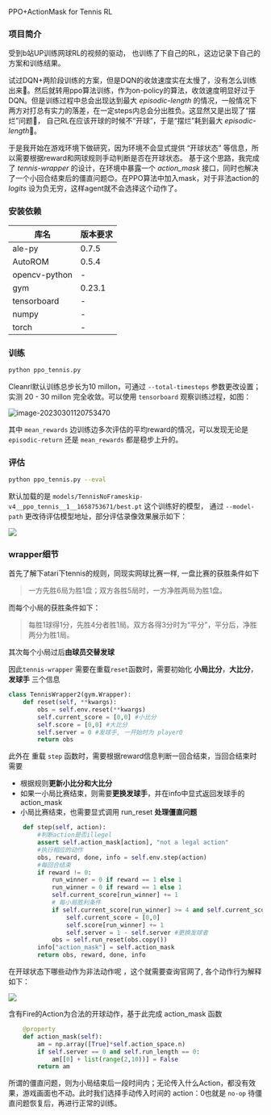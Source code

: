 PPO+ActionMask for Tennis RL

### 项目简介

受到b站UP训练网球RL的视频的驱动， 也训练了下自己的RL，这边记录下自己的方案和训练结果。

试过DQN+两阶段训练的方案，但是DQN的收敛速度实在太慢了，没有怎么训练出来🙁。然后就转用ppo算法训练，作为on-policy的算法，收敛速度明显好过于DQN。但是训练过程中总会出现达到最大 *episodic-length* 的情况，一般情况下两方对打总有实力的落差，在一定steps内总会分出胜负。这显然又是出现了“摆烂”问题🤔， 自己RL在应该开球的时候不“开球”，于是“摆烂”耗到最大 *episodic-length*🤣。

于是我开始在游戏环境下做研究，因为环境不会显式提供 “开球状态” 等信息，所以需要根据reward和网球规则手动判断是否在开球状态。 基于这个思路，我完成了 *tennis-wrapper* 的设计，在环境中暴露一个 *action_mask* 接口，同时也解决了一个小回合结束后的僵直问题😊。在PPO算法中加入mask，对于非法action的 *logits* 设为负无穷，这样agent就不会选择这个动作了。

### 安装依赖

| 库名          | 版本要求 |
| ------------- | -------- |
| ale-py        | 0.7.5    |
| AutoROM       | 0.5.4    |
| opencv-python | -        |
| gym           | 0.23.1   |
| tensorboard   | -        |
| numpy         | -        |
| torch         | -        |

### 训练

```bash
python ppo_tennis.py
```

Cleanrl默认训练总步长为10 millon，可通过 `--total-timesteps` 参数更改设置；实测 20 - 30 millon 完全收敛。可以使用 `tensorboard` 观察训练过程，如图：

![image-20230301120753470](https://cdn.jsdelivr.net/gh/QYHcrossover/blog-imgbed/blogimgimage-20230301120753470.png)

其中 `mean_rewards` 边训练边多次评估的平均reward的情况，可以发现无论是 `episodic-return` 还是 `mean_rewards` 都是稳步上升的。

### 评估

```bash
python ppo_tennis.py --eval
```

默认加载的是 `models/TennisNoFrameskip-v4__ppo_tennis__1__1658753671/best.pt`  这个训练好的模型， 通过 `--model-path` 更改待评估模型地址，部分评估录像效果展示如下：

![](https://cdn.jsdelivr.net/gh/QYHcrossover/blog-imgbed/blogimgtennis3-1677649114372-2.gif)

### wrapper细节

首先了解下atari下tennis的规则，同现实网球比赛一样, 一盘比赛的获胜条件如下

> 一方先胜6局为胜1盘；双方各胜5局时，一方净胜两局为胜1盘。

而每个小局的获胜条件如下：

> 每胜1球得1分，先胜4分者胜1局。双方各得3分时为“平分”，平分后，净胜两分为胜1局。

其次每个小局过后**由球员交替发球**

因此`tennis-wrapper` 需要在重载`reset`函数时，需要初始化 **小局比分**，**大比分**， **发球手** 三个信息

```python
class TennisWrapper2(gym.Wrapper):
    def reset(self, **kwargs):
        obs = self.env.reset(**kwargs)
        self.current_score = [0,0] #小比分
        self.score = [0,0] #大比分
        self.server = 0 #发球手, 一开始时为 player0
        return obs
```

此外在 重载 `step` 函数时，需要根据reward信息判断一回合结束，当回合结束时需要

- 根据规则**更新小比分和大比分**
- 如果一小局比赛结束，则需要**更换发球手**，并在info中显式返回发球手的action_mask
- 小局比赛结束，也需要显式调用 run_reset **处理僵直问题** 

```python
    def step(self, action):
        #判断action是否illegel
        assert self.action_mask[action], "not a legal action"
        #执行相应的动作
        obs, reward, done, info = self.env.step(action)
        #每回合结束
        if reward != 0:
            run_winner = 0 if reward == 1 else 1
            run_winner = 0 if reward == 1 else 1
            self.current_score[run_winner] += 1
            # 每小局胜利条件
            if self.current_score[run_winner] >= 4 and self.current_score[run_winner] - self.current_score[1-run_winner]>=2:      
                self.current_score = [0,0]
                self.score[run_winner] += 1
                self.server = 1 - self.server #更换发球者
            obs = self.run_reset(obs.copy())
        info["action_mask"] = self.action_mask
        return obs, reward, done, info
```

在开球状态下哪些动作为非法动作呢 ，这个就需要查询官网了, 各个动作行为解释如下：

![](https://cdn.jsdelivr.net/gh/QYHcrossover/blog-imgbed/blogimgimage-20230301141120851.png)

含有Fire的Action为合法的开球动作，基于此完成 action_mask 函数

```python
    @property
    def action_mask(self):
        am = np.array([True]*self.action_space.n)
        if self.server == 0 and self.run_length == 0:
            am[[0] + list(range(2,10))] = False
        return am
```

所谓的僵直问题，则为小局结束后一段时间内；无论传入什么Action，都没有效果，游戏画面也不动。此时我们选择手动传入时间的 action：0也就是 `no-op` 待僵直问题恢复后，再进行正常的训练。
